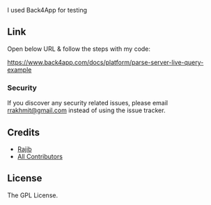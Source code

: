 I used Back4App for testing

## Link

Open below URL & follow the steps with my code:

https://www.back4app.com/docs/platform/parse-server-live-query-example

### Security

If you discover any security related issues, please email rrakhmit@gmail.com instead of using the issue tracker.

## Credits

- [Rajib](https://github.com/rrakhmit)
- [All Contributors](../../contributors)

## License

The GPL License.